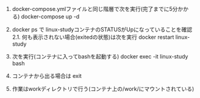 1. docker-compose.ymlファイルと同じ階層で次を実行(完了までに5分かかる)
docker-compose up -d 

2. docker ps で linux-studyコンテナのSTATUSがUpになっていることを確認
2.1. 何も表示されない場合(exitedの状態)は次を実行
docker restart linux-study

3. 次を実行(コンテナに入ってbashを起動する)
docker exec -it linux-study bash

4. コンテナから出る場合は exit

5. 作業はworkディレクトリで行う(コンテナ上の/work/にマウントされている)